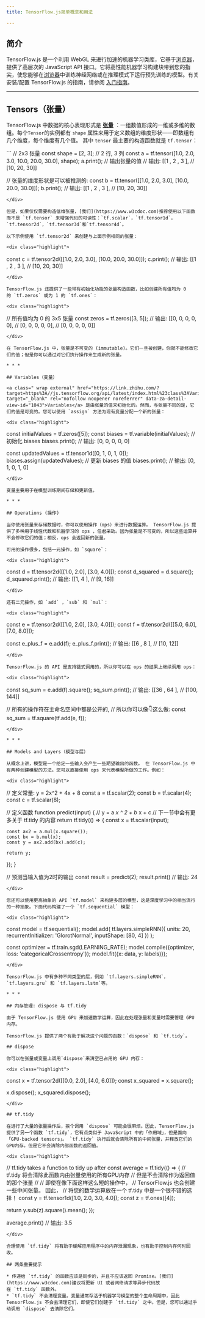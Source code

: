 ```yaml
---
title: TensorFlow.js简单概念和用法

---
```

## 简介

TensorFlow.js 是一个利用 WebGL 来进行加速的机器学习类库，它基于[浏览器](https://www.w3cdoc.com)，提供了高层次的 JavaScript API 接口。它将高性能机器学习构建块带到您的指尖，使您能够在[浏览器](https://www.w3cdoc.com)中训练神经网络或在推理模式下运行预先训练的模型。有关安装/配置 TensorFlow.js 的指南，请参阅 <a class=" wrap external" href="https://link.zhihu.com/?target=https%3A//js.tensorflow.org/index.html%23getting-started" target="_blank" rel="nofollow noopener noreferrer" data-za-detail-view-id="1043">入门指南</a>。

* * *

## Tensors（张量）

TensorFlow.js 中数据的核心表现形式是 **<a class=" wrap external" href="https://link.zhihu.com/?target=https%3A//js.tensorflow.org/api/latest/index.html%23class%3ATensor" target="_blank" rel="nofollow noopener noreferrer" data-za-detail-view-id="1043">张量</a>** ：一组数值形成的一维或多维的数组。每个`Tensor`的实例都有 `shape` 属性来用于定义数组的维度形状——即数组有几个维度，每个维度有几个值。 其中 `tensor` 最主要的构造函数就是 `tf.tensor`：

<div class="highlight">
  ```
// 2x3 张量
const shape = [2, 3]; // 2 行, 3 列
const a = tf.tensor([1.0, 2.0, 3.0, 10.0, 20.0, 30.0], shape);
a.print(); // 输出张量的值
// 输出: [[1 , 2 , 3 ],
//       [10, 20, 30]]

// 张量的维度形状是可以被推测的:
const b = tf.tensor([[1.0, 2.0, 3.0], [10.0, 20.0, 30.0]]);
b.print();
// 输出: [[1 , 2 , 3 ],
//       [10, 20, 30]]

```
</div>

但是，如果仅仅需要构造低维张量，[我们](https://www.w3cdoc.com)推荐使用以下函数而不是 `tf.tensor` 来增强代码的可读性：`tf.scalar`，`tf.tensor1d`，`tf.tensor2d`，`tf.tensor3d`和`tf.tensor4d`。

以下示例使用 `tf.tensor2d` 来创建与上面示例相同的张量：

<div class="highlight">
  ```
const c = tf.tensor2d([[1.0, 2.0, 3.0], [10.0, 20.0, 30.0]]);
c.print();
// 输出: [[1 , 2 , 3 ],
//       [10, 20, 30]]

```
</div>

TensorFlow.js 还提供了一些带有初始化功能的张量构造函数，比如创建所有值均为 0 的 `tf.zeros` 或为 1 的 `tf.ones`：

<div class="highlight">
  ```
// 所有值均为 0 的 3x5 张量
const zeros = tf.zeros([3, 5]);
// 输出: [[0, 0, 0, 0, 0],
//       [0, 0, 0, 0, 0],
//       [0, 0, 0, 0, 0]]

```
</div>

在 TensorFlow.js 中，张量是不可变的 (immutable)。它们一旦被创建，你就不能修改它们的值；但是你可以通过对它们执行操作来生成新的张量。

* * *

## Variables（变量）

<a class=" wrap external" href="https://link.zhihu.com/?target=https%3A//js.tensorflow.org/api/latest/index.html%23class%3AVariable" target="_blank" rel="nofollow noopener noreferrer" data-za-detail-view-id="1043">Variables</a> 是由张量的值来初始化的。然而，与张量不同的是，它们的值是可变的。您可以使用 `assign` 方法为现有变量分配一个新的张量：

<div class="highlight">
  ```
const initialValues = tf.zeros([5]);
const biases = tf.variable(initialValues); // 初始化 biases
biases.print(); // 输出: [0, 0, 0, 0, 0]

const updatedValues = tf.tensor1d([0, 1, 0, 1, 0]);
biases.assign(updatedValues); // 更新 biases 的值
biases.print(); // 输出: [0, 1, 0, 1, 0]

```
</div>

变量主要用于在模型训练期间存储和更新值。

* * *

## Operations (操作)

当你使用张量来存储数据时，你可以使用操作（ops）来进行数据运算。 TensorFlow.js 提供了多种用于线性代数和机器学习的 ops ，任君采劼。因为张量是不可变的，所以这些运算并不会修改它们的值；相反，ops 会返回新的张量。

可用的操作很多，包括一元操作，如 `square`：

<div class="highlight">
  ```
const d = tf.tensor2d([[1.0, 2.0], [3.0, 4.0]]);
const d_squared = d.square();
d_squared.print();
// 输出: [[1, 4 ],
//       [9, 16]]

```
</div>

还有二元操作，如 `add` ，`sub` 和 `mul`：

<div class="highlight">
  ```
const e = tf.tensor2d([[1.0, 2.0], [3.0, 4.0]]);
const f = tf.tensor2d([[5.0, 6.0], [7.0, 8.0]]);

const e_plus_f = e.add(f);
e_plus_f.print();
// 输出: [[6 , 8 ],
//       [10, 12]]

```
</div>

TensorFlow.js 的 API 是支持链式调用的，所以你可以在 ops 的结果上继续调用 ops：

<div class="highlight">
  ```
const sq_sum = e.add(f).square();
sq_sum.print();
// 输出: [[36 , 64 ],
//       [100, 144]]

// 所有的操作符在主命名空间中都是公开的,
// 所以你可以像&#x1f447;这么做:
const sq_sum = tf.square(tf.add(e, f));

```
</div>

* * *

## Models and Layers（模型与层）

从概念上讲，模型是一个给定一些输入会产生一些期望输出的函数。 在 TensorFlow.js 中有两种创建模型的方法。您可以直接使用 ops 来代表模型所做的工作。例如：

<div class="highlight">
  ```
// 定义常量: y = 2x^2 + 4x + 8
const a = tf.scalar(2);
const b = tf.scalar(4);
const c = tf.scalar(8);

// 定义函数
function predict(input) {
  // y = a *x ^ 2 + b* x + c
  // 下一节中会有更多关于 tf.tidy 的内容
  return tf.tidy(() => {
    const x = tf.scalar(input);

    const ax2 = a.mul(x.square());
    const bx = b.mul(x);
    const y = ax2.add(bx).add(c);

    return y;
  });
}

// 预测当输入值为2时的输出
const result = predict(2);
result.print() // 输出: 24

```
</div>

您还可以使用更高抽象的 API `tf.model` 来构建多层的模型，这是深度学习中的相当流行的一种抽象。下面代码构建了一个 `tf.sequential` 模型：

<div class="highlight">
  ```
const model = tf.sequential();
model.add(
  tf.layers.simpleRNN({
    units: 20,
    recurrentInitializer: 'GlorotNormal',
    inputShape: [80, 4]
  })
);

const optimizer = tf.train.sgd(LEARNING_RATE);
model.compile({optimizer, loss: 'categoricalCrossentropy'});
model.fit({x: data, y: labels)});

```
</div>

TensorFlow.js 中有多种不同类型的层，例如 `tf.layers.simpleRNN`，`tf.layers.gru` 和 `tf.layers.lstm`等。

* * *

## 内存管理: dispose 与 tf.tidy

由于 TensorFlow.js 使用 GPU 来加速数学运算，因此在处理张量和变量时需要管理 GPU 内存。

TensorFlow.js 提供了两个有助于解决这个问题的函数：`dispose` 和 `tf.tidy`。

## dispose

你可以在张量或变量上调用`dispose`来清空已占用的 GPU 内存：

<div class="highlight">
  ```
const x = tf.tensor2d([[0.0, 2.0], [4.0, 6.0]]);
const x_squared = x.square();

x.dispose();
x_squared.dispose();

```
</div>

## tf.tidy

在进行了大量的张量操作后，挨个调用 `dispose` 可能会很麻烦。因此，TensorFlow.js 提供了另一个函数 `tf.tidy`，它有点类似于 JavaScript 中的「作用域」，但是面向「GPU-backed tensors」。 `tf.tidy` 执行后就会清除所有的中间张量，并释放它们的GPU内存。但是它不会清除内部函数的返回值。

<div class="highlight">
  ```
// tf.tidy takes a function to tidy up after
const average = tf.tidy(() => {
  // tf.tidy 将会清除此函数内由张量使用的所有GPU内存
  // 但是不会清除作为返回值的那个张量
  //
  // 即使在像下面这样这么短的操作中，
  // TensorFlow.js 也会创建一些中间张量。 因此，
  // 将您的数学运算放在一个 tf.tidy 中是一个很不错的选择！
  const y = tf.tensor1d([1.0, 2.0, 3.0, 4.0]);
  const z = tf.ones([4]);

  return y.sub(z).square().mean();
});

average.print() // 输出: 3.5

```
</div>

合理使用 `tf.tidy` 将有助于缓解应用程序中的内存泄漏现象，也有助于控制内存何时回收。

## 两条重要提示

* 传递给 `tf.tidy` 的函数应该是同步的，并且不应该返回 Promise。[我们](https://www.w3cdoc.com)建议将更新 UI 或者网络请求等异步代码放在 `tf.tidy` 函数外。
* `tf.tidy` 不会清理变量。变量通常存活于机器学习模型的整个生命周期中，因此TensorFlow.js 不会去清理它们，即使它们创建于 `tf.tidy` 之中。但是，您可以通过手动调用 `dispose` 去清除它们。
